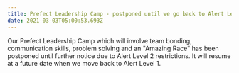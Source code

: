 ```yaml
---
title: Prefect Leadership Camp - postponed until we go back to Alert Level 1
date: 2021-03-03T05:00:53.693Z
---
```

Our Prefect Leadership Camp which will involve team bonding, communication skills, problem solving and an "Amazing Race" has been postponed until further notice due to Alert Level 2 restrictions. It will resume at a future date when we move back to Alert Level 1. 

